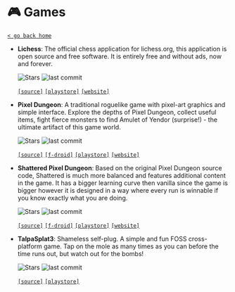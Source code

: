 # 🎮 Games
[`< go back home`](../README.md)

- **Lichess**: The official chess application for lichess.org, this application is open source and free software. It is entirely free and without ads, now and forever.

    ![Stars](https://badgen.net/github/stars/veloce/lichobile) ![last commit](https://img.shields.io/github/last-commit/veloce/lichobile)

    [`[source]`](https://github.com/veloce/lichobile "source")  [`[playstore]`](https://play.google.com/store/apps/details?id=org.lichess.mobileapp "playstore") [`[website]`](https://lichess.org/mobile "website")

- **Pixel Dungeon**: A traditional roguelike game with pixel-art graphics and simple interface. Explore the depths of Pixel Dungeon, collect useful items, fight fierce monsters to find Amulet of Yendor (surprise!) - the ultimate artifact of this game world.

    ![Stars](https://badgen.net/github/stars/watabou/pixel-dungeon) ![last commit](https://img.shields.io/github/last-commit/watabou/pixel-dungeon)

    [`[source]`](https://github.com/watabou/pixel-dungeon "source") [`[f-droid]`](https://f-droid.org/en/packages/com.watabou.pixeldungeon "f-droid") [`[playstore]`](https://play.google.com/store/apps/details?id=com.watabou.pixeldungeon "playstore") [`[website]`](http://pixeldungeon.watabou.ru "website")

- **Shattered Pixel Dungeon**: Based on the original Pixel Dungeon source code, Shattered is much more balanced and features additional content in the game. It has a bigger learning curve then vanilla since the game is bigger however it is designed in a way where every run is winnable if you know exactly what you are doing.

    ![Stars](https://badgen.net/github/stars/00-Evan/shattered-pixel-dungeon) ![last commit](https://img.shields.io/github/last-commit/00-Evan/shattered-pixel-dungeon)

    [`[source]`](https://github.com/00-Evan/shattered-pixel-dungeon "source") [`[f-droid]`](https://f-droid.org/packages/com.shatteredpixel.shatteredpixeldungeon "f-droid") [`[playstore]`](https://play.google.com/store/apps/details?id=com.shatteredpixel.shatteredpixeldungeon "playstore") [`[website]`](https://shatteredpixel.com/shatteredpd "website")

- **TalpaSplat3**: Shameless self-plug. A simple and fun FOSS cross-platform game. Tap on the mole as many times as you can before the time runs out, but watch out for the bombs!

    ![Stars](https://badgen.net/github/stars/albertomosconi/TalpaSplat3) ![last commit](https://img.shields.io/github/last-commit/albertomosconi/TalpaSplat3)

    [`[source]`](https://github.com/albertomosconi/TalpaSplat3 "source")  [`[playstore]`](https://play.google.com/store/apps/details?id=it.albertomosconi.talpasplat3 "playstore") 